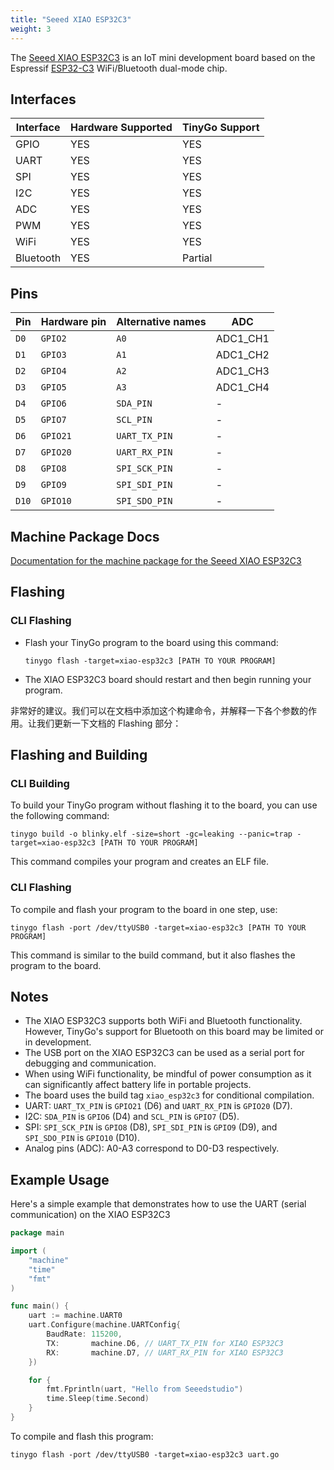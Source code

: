 ```yaml
---
title: "Seeed XIAO ESP32C3"
weight: 3
---
```


The [Seeed XIAO ESP32C3](https://www.seeedstudio.com/Seeed-XIAO-ESP32C3-p-5431.html) is an IoT mini development board based on the Espressif [ESP32-C3](https://www.espressif.com/sites/default/files/documentation/esp32-c3_datasheet_en.pdf) WiFi/Bluetooth dual-mode chip.

## Interfaces

| Interface | Hardware Supported | TinyGo Support |
| --------- | ------------------ | -------------- |
| GPIO      | YES                | YES            |
| UART      | YES                | YES            |
| SPI       | YES                | YES            |
| I2C       | YES                | YES            |
| ADC       | YES                | YES            |
| PWM       | YES                | YES            |
| WiFi      | YES                | YES            |
| Bluetooth | YES                | Partial        |

## Pins

| Pin   | Hardware pin | Alternative names | ADC      |
| ----- | ------------ | ----------------- | -------- |
| `D0`  | `GPIO2`      | `A0`              | ADC1_CH1 |
| `D1`  | `GPIO3`      | `A1`              | ADC1_CH2 |
| `D2`  | `GPIO4`      | `A2`              | ADC1_CH3 |
| `D3`  | `GPIO5`      | `A3`              | ADC1_CH4 |
| `D4`  | `GPIO6`      | `SDA_PIN`         | -        |
| `D5`  | `GPIO7`      | `SCL_PIN`         | -        |
| `D6`  | `GPIO21`     | `UART_TX_PIN`     | -        |
| `D7`  | `GPIO20`     | `UART_RX_PIN`     | -        |
| `D8`  | `GPIO8`      | `SPI_SCK_PIN`     | -        |
| `D9`  | `GPIO9`      | `SPI_SDI_PIN`     | -        |
| `D10` | `GPIO10`     | `SPI_SDO_PIN`     | -        |

## Machine Package Docs

[Documentation for the machine package for the Seeed XIAO ESP32C3](../machine/xiao-esp32c3)

## Flashing

### CLI Flashing

- Flash your TinyGo program to the board using this command:
    ```shell
    tinygo flash -target=xiao-esp32c3 [PATH TO YOUR PROGRAM]
    ```
- The XIAO ESP32C3 board should restart and then begin running your program.

非常好的建议。我们可以在文档中添加这个构建命令，并解释一下各个参数的作用。让我们更新一下文档的 Flashing 部分：

## Flashing and Building

### CLI Building

To build your TinyGo program without flashing it to the board, you can use the following command:

```shell
tinygo build -o blinky.elf -size=short -gc=leaking --panic=trap -target=xiao-esp32c3 [PATH TO YOUR PROGRAM]
```

This command compiles your program and creates an ELF file. 

### CLI Flashing

To compile and flash your program to the board in one step, use:

```shell
tinygo flash -port /dev/ttyUSB0 -target=xiao-esp32c3 [PATH TO YOUR PROGRAM]
```

This command is similar to the build command, but it also flashes the program to the board.


## Notes

- The XIAO ESP32C3 supports both WiFi and Bluetooth functionality. However, TinyGo's support for Bluetooth on this board may be limited or in development.
- The USB port on the XIAO ESP32C3 can be used as a serial port for debugging and communication.
- When using WiFi functionality, be mindful of power consumption as it can significantly affect battery life in portable projects.
- The board uses the build tag `xiao_esp32c3` for conditional compilation.
- UART: `UART_TX_PIN` is `GPIO21` (D6) and `UART_RX_PIN` is `GPIO20` (D7).
- I2C: `SDA_PIN` is `GPIO6` (D4) and `SCL_PIN` is `GPIO7` (D5).
- SPI: `SPI_SCK_PIN` is `GPIO8` (D8), `SPI_SDI_PIN` is `GPIO9` (D9), and `SPI_SDO_PIN` is `GPIO10` (D10).
- Analog pins (ADC): A0-A3 correspond to D0-D3 respectively.

## Example Usage

Here's a simple example that demonstrates how to use the UART (serial communication) on the XIAO ESP32C3


```go
package main

import (
    "machine"
    "time"
    "fmt"
)

func main() {
    uart := machine.UART0
    uart.Configure(machine.UARTConfig{
        BaudRate: 115200,
        TX:       machine.D6, // UART_TX_PIN for XIAO ESP32C3
        RX:       machine.D7, // UART_RX_PIN for XIAO ESP32C3
    })

    for {
        fmt.Fprintln(uart, "Hello from Seeedstudio")
        time.Sleep(time.Second)
    }
}

```

To compile and flash this program:

```shell
tinygo flash -port /dev/ttyUSB0 -target=xiao-esp32c3 uart.go
```
